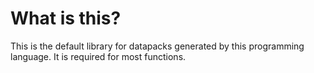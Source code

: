 # What is this?
This is the default library for datapacks generated by this programming language. It is required for most functions.